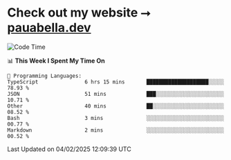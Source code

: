 # Check out my website ⭢ [pauabella.dev](https://pauabella.dev)

<!--START_SECTION:waka-->
![Code Time](http://img.shields.io/badge/Code%20Time-4%2C035%20hrs%2059%20mins-blue)

📊 **This Week I Spent My Time On** 

```text
💬 Programming Languages: 
TypeScript               6 hrs 15 mins       ████████████████████░░░░░   78.93 % 
JSON                     51 mins             ███░░░░░░░░░░░░░░░░░░░░░░   10.71 % 
Other                    40 mins             ██░░░░░░░░░░░░░░░░░░░░░░░   08.52 % 
Bash                     3 mins              ░░░░░░░░░░░░░░░░░░░░░░░░░   00.77 % 
Markdown                 2 mins              ░░░░░░░░░░░░░░░░░░░░░░░░░   00.52 % 
```


 Last Updated on 04/02/2025 12:09:39 UTC
<!--END_SECTION:waka-->

